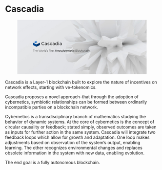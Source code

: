 # Cascadia

<figure><img src="../../.gitbook/assets/image (1) (1) (1) (1) (1) (1) (1) (1).png" alt=""><figcaption></figcaption></figure>

Cascadia is a Layer-1 blockchain built to explore the nature of incentives on network effects, starting with ve-tokenomics.&#x20;

Cascadia proposes a novel approach–that through the adoption of cybernetics, symbiotic relationships can be formed between ordinarily incompatible parties on a blockchain network.

Cybernetics is a transdisciplinary branch of mathematics studying the behavior of dynamic systems. At the core of cybernetics is the concept of circular causality or feedback; stated simply, observed outcomes are taken as inputs for further action in the same system. Cascadia will integrate two feedback loops which allow for growth and adaptation. One loop makes adjustments based on observation of the system’s output, enabling learning. The other recognizes environmental changes and replaces obsolete information in the system with new data, enabling evolution.

The end goal is a fully autonomous blockchain.

